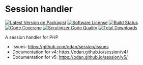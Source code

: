 # Session handler

[![Latest Version on Packagist](https://img.shields.io/github/release/odan/session.svg)](https://github.com/odan/session/releases)
[![Software License](https://img.shields.io/badge/license-MIT-brightgreen.svg)](LICENSE)
[![Build Status](https://github.com/odan/session/workflows/build/badge.svg)](https://github.com/odan/session/actions)
[![Code Coverage](https://scrutinizer-ci.com/g/odan/session/badges/coverage.png?b=master)](https://scrutinizer-ci.com/g/odan/session/?branch=master)
[![Scrutinizer Code Quality](https://scrutinizer-ci.com/g/odan/session/badges/quality-score.png?b=master)](https://scrutinizer-ci.com/g/odan/session/?branch=master)
[![Total Downloads](https://img.shields.io/packagist/dt/odan/session.svg)](https://packagist.org/packages/odan/session/stats)

A session handler for PHP

* Issues: <https://github.com/odan/session/issues>
* Documentation for v4: <https://odan.github.io/session/v4/>
* Documentation for v5: <https://odan.github.io/session/v5/>
